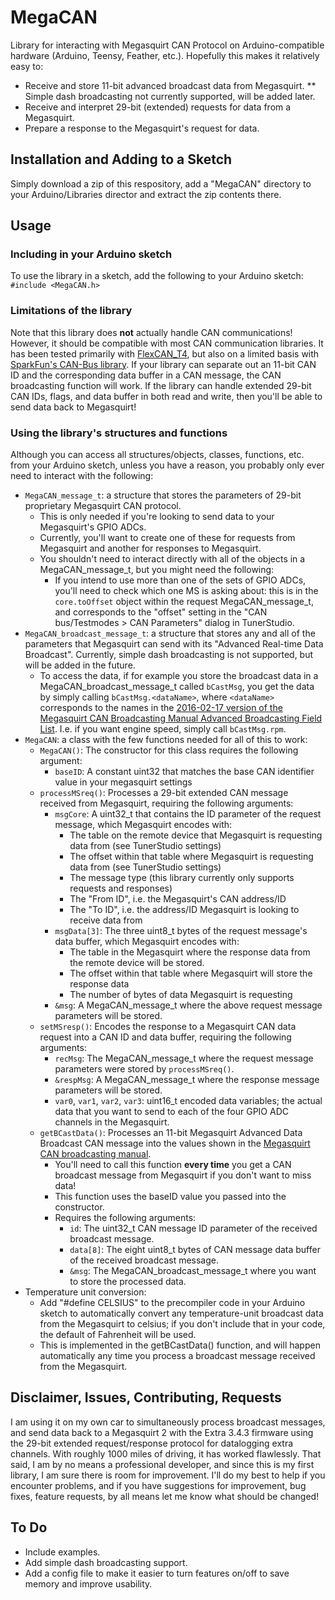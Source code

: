 # MegaCAN
Library for interacting with Megasquirt CAN Protocol on Arduino-compatible hardware (Arduino, Teensy, Feather, etc.). Hopefully this makes it relatively easy to:
* Receive and store 11-bit advanced broadcast data from Megasquirt.
** Simple dash broadcasting not currently supported, will be added later.
* Receive and interpret 29-bit (extended) requests for data from a Megasquirt.
* Prepare a response to the Megasquirt's request for data.

## Installation and Adding to a Sketch
Simply download a zip of this respository, add a "MegaCAN" directory to your Arduino/Libraries director and extract the zip contents there.

## Usage
### Including in your Arduino sketch
To use the library in a sketch, add the following to your Arduino sketch: `#include <MegaCAN.h>`

### Limitations of the library
Note that this library does **not** actually handle CAN communications! However, it should be compatible with most CAN communication libraries. It has been tested primarily with [FlexCAN_T4](https://github.com/tonton81/FlexCAN_T4), but also on a limited basis with [SparkFun's CAN-Bus library](https://github.com/sparkfun/SparkFun_CAN-Bus_Arduino_Library). If your library can separate out an 11-bit CAN ID and the corresponding data buffer in a CAN message, the CAN broadcasting function will work. If the library can handle extended 29-bit CAN IDs, flags, and data buffer in both read and write, then you'll be able to send data back to Megasquirt!

### Using the library's structures and functions
Although you can access all structures/objects, classes, functions, etc. from your Arduino sketch, unless you have a reason, you probably only ever need to interact with the following:
* `MegaCAN_message_t`: a structure that stores the parameters of 29-bit proprietary Megasquirt CAN protocol.
  * This is only needed if you're looking to send data to your Megasquirt's GPIO ADCs.
  * Currently, you'll want to create one of these for requests from Megasquirt and another for responses to Megasquirt.
  * You shouldn't need to interact directly with all of the objects in a MegaCAN_message_t, but you might need the following:
    * If you intend to use more than one of the sets of GPIO ADCs, you'll need to check which one MS is asking about: this is in the `core.toOffset` object within the request MegaCAN_message_t, and corresponds to the "offset" setting in the "CAN bus/Testmodes > CAN Parameters" dialog in TunerStudio.
* `MegaCAN_broadcast_message_t`: a structure that stores any and all of the parameters that Megasquirt can send with its "Advanced Real-time Data Broadcast". Currently, simple dash broadcasting is not supported, but will be added in the future.
  * To access the data, if for example you store the broadcast data in a MegaCAN_broadcast_message_t called `bCastMsg`, you get the data by simply calling `bCastMsg.<dataName>`, where `<dataName>` corresponds to the names in the [2016-02-17 version of the Megasquirt CAN Broadcasting Manual Advanced Broadcasting Field List](http://www.msextra.com/doc/pdf/Megasquirt_CAN_Broadcast.pdf#page=6&zoom=100,114,89). I.e. if you want engine speed, simply call `bCastMsg.rpm`.
* `MegaCAN`: a class with the few functions needed for all of this to work:
  * `MegaCAN()`: The constructor for this class requires the following argument:
    * `baseID`: A constant uint32 that matches the base CAN identifier value in your megasquirt settings
  * `processMSreq()`: Processes a 29-bit extended CAN message received from Megasquirt, requiring the following arguments:
    * `msgCore`: A uint32_t that contains the ID parameter of the request message, which Megasquirt encodes with:
      * The table on the remote device that Megasquirt is requesting data from (see TunerStudio settings)
      * The offset within that table where Megasquirt is requesting data from (see TunerStudio settings)
      * The message type (this library currently only supports requests and responses)
      * The "From ID", i.e. the Megasquirt's CAN address/ID
      * The "To ID", i.e. the address/ID Megasquirt is looking to receive data from
    * `msgData[3]`: The three uint8_t bytes of the request message's data buffer, which Megasquirt encodes with:
      * The table in the Megasquirt where the response data from the remote device will be stored.
      * The offset within that table where Megasquirt will store the response data
      * The number of bytes of data Megasquirt is requesting
    * `&msg`: A MegaCAN_message_t where the above request message parameters will be stored.
  * `setMSresp()`: Encodes the response to a Megasquirt CAN data request into a CAN ID and data buffer, requiring the following arguments:
    * `recMsg`: The MegaCAN_message_t where the request message parameters were stored by `processMSreq()`.
    * `&respMsg`: A MegaCAN_message_t where the response message parameters will be stored.
    * `var0`, `var1`, `var2`, `var3`: uint16_t encoded data variables; the actual data that you want to send to each of the four GPIO ADC channels in the Megasquirt.
  * `getBCastData()`: Processes an 11-bit Megasquirt Advanced Data Broadcast CAN message into the values shown in the [Megasquirt CAN broadcasting manual](http://www.msextra.com/doc/pdf/Megasquirt_CAN_Broadcast.pdf#page=6&zoom=100,114,89).
    * You'll need to call this function **every time** you get a CAN broadcast message from Megasquirt if you don't want to miss data!
    * This function uses the baseID value you passed into the constructor.
    * Requires the following arguments:
      * `id`: The uint32_t CAN message ID parameter of the received broadcast message.
      * `data[8]`: The eight uint8_t bytes of CAN message data buffer of the received broadcast message.
      * `&msg`: The MegaCAN_broadcast_message_t where you want to store the processed data.
* Temperature unit conversion:
  * Add "#define CELSIUS" to the precompiler code in your Arduino sketch to automatically convert any temperature-unit broadcast data from the Megasquirt to celsius; if you don't include that in your code, the default of Fahrenheit will be used.
  * This is implemented in the getBCastData() function, and will happen automatically any time you process a broadcast message received from the Megasquirt.

## Disclaimer, Issues, Contributing, Requests
I am using it on my own car to simultaneously process broadcast messages, and send data back to a Megasquirt 2 with the Extra 3.4.3 firmware using the 29-bit extended request/response protocol for datalogging extra channels. With roughly 1000 miles of driving, it has worked flawlessly. That said, I am by no means a professional developer, and since this is my first library, I am sure there is room for improvement.
I'll do my best to help if you encounter problems, and if you have suggestions for improvement, bug fixes, feature requests, by all means let me know what should be changed!

## To Do
* Include examples.
* Add simple dash broadcasting support.
* Add a config file to make it easier to turn features on/off to save memory and improve usability.
